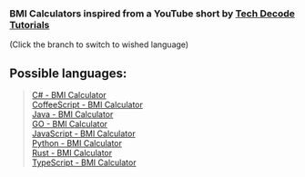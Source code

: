 ### BMI Calculators inspired from a YouTube short by [Tech Decode Tutorials](https://www.youtube.com/c/TechDecode)
(Click the branch to switch to wished language)

## Possible languages:
> [C# - BMI Calculator](https://github.com/GalacticDocs/BMI-Calculator/tree/C%23)<br>
> [CoffeeScript - BMI Calculator](https://github.com/GalacticDocs/BMI-Calculator/tree/CoffeeScript)<br>
> [Java - BMI Calculator](https://github.com/GalacticDocs/BMI-Calculator/tree/Java)<br>
> [GO - BMI Calculator](https://github.com/GalacticDocs/BMI-Calculator/tree/GOlang)<br>
> [JavaScript - BMI Calculator](https://github.com/GalacticDocs/BMI-Calculator/tree/JavaScript)<br>
> [Python - BMI Calculator](https://github.com/GalacticDocs/BMI-Calculator/tree/Python)<br>
> [Rust - BMI Calculator](https://github.com/GalacticDocs/BMI-Calculator/tree/Rust)<br>
> [TypeScript - BMI Calculator](https://github.com/GalacticDocs/BMI-Calculator/tree/TypeScript)
